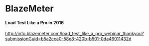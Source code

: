 # BlazeMeter

#### Load Test Like a Pro in 2016
http://info.blazemeter.com/load_test_like_a_pro_webinar_thankyou?submissionGuid=b5a2cca0-58e8-420b-b501-0da46011432d
